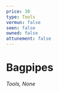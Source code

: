 ```yaml
---
price: 30
type: Tools
vermun: false
seen: false
owned: false
attunement: false
---
```

# Bagpipes

*Tools, None*